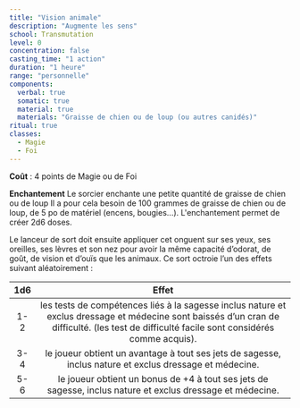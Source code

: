 ```yaml
---
title: "Vision animale"
description: "Augmente les sens"
school: Transmutation
level: 0
concentration: false
casting_time: "1 action"
duration: "1 heure"
range: "personnelle"
components:
  verbal: true
  somatic: true
  material: true
  materials: "Graisse de chien ou de loup (ou autres canidés)"
ritual: true
classes:
  - Magie
  - Foi
---
```

**Coût** : 4 points de Magie ou de Foi  

**Enchantement** Le sorcier enchante une petite quantité de graisse de chien ou de loup Il a pour cela besoin de 100 grammes de graisse de chien ou de loup, de 5 po de matériel (encens, bougies...). L'enchantement permet de créer 2d6 doses.  

Le lanceur de sort doit ensuite appliquer cet onguent sur ses yeux, ses oreilles, ses lèvres et son nez pour avoir la même capacité d’odorat, de goût, de vision et d’ouïs que les animaux. Ce sort octroie l’un des effets suivant aléatoirement :

|1d6|Effet|
|:-:|:-:|
|1-2|les tests de compétences liés à la sagesse inclus nature et exclus dressage et médecine sont baissés d’un cran de difficulté. (les test de difficulté facile sont considérés comme acquis).|
|3-4|le joueur obtient un avantage à tout ses jets de sagesse, inclus nature et exclus dressage et médecine.|
|5-6|le joueur obtient un bonus de +4 à tout ses jets de sagesse, inclus nature et exclus dressage et médecine.|
